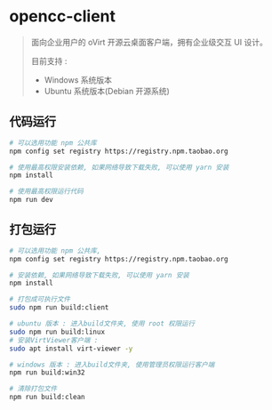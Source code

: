 # opencc-client

> 面向企业用户的 oVirt 开源云桌面客户端，拥有企业级交互 UI 设计。
>
> 目前支持 :
>
> - Windows 系统版本
> - Ubuntu 系统版本(Debian 开源系统)

## 代码运行

```bash
# 可以选用功能 npm 公共库
npm config set registry https://registry.npm.taobao.org

# 使用最高权限安装依赖, 如果网络导致下载失败, 可以使用 yarn 安装
npm install

# 使用最高权限运行代码
npm run dev
```

## 打包运行

```bash
# 可以选用功能 npm 公共库,
npm config set registry https://registry.npm.taobao.org

# 安装依赖, 如果网络导致下载失败, 可以使用 yarn 安装
npm install

# 打包成可执行文件
sudo npm run build:client

# ubuntu 版本 : 进入build文件夹, 使用 root 权限运行
sudo npm run build:linux
# 安装VirtViewer客户端 :
sudo apt install virt-viewer -y

# windows 版本 : 进入build文件夹, 使用管理员权限运行客户端
npm run build:win32

# 清除打包文件
npm run build:clean
```
